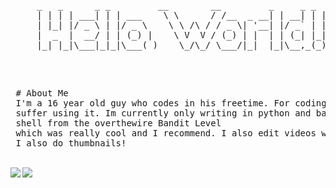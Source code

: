 

<pre>

     _   _      _ _         __        __         _     _ _ 
     | | | | ___| | | ___    \ \      / /__  _ __| | __| | |
     | |_| |/ _ \ | |/ _ \    \ \ /\ / / _ \| '__| |/ _` | |
     |  _  |  __/ | | (_) |    \ V  V / (_) | |  | | (_| |_|
     |_| |_|\___|_|_|\___( )    \_/\_/ \___/|_|  |_|\__,_(_)
                                
</pre>
<br>

<pre>
 # About Me
 I'm a 16 year old guy who codes in his freetime. For coding I use nvim/vim and I really enjoy and     
 suffer using it. Im currently only writing in python and bash. I also have some experience in the
 shell from the overthewire Bandit Level 
 which was really cool and I recommend. I also edit videos with Davinci Resolve(coding videos,anime edits,shorts).
 I also do thumbnails!
</pre>

<br>


<img align="left" src="https://github-readme-stats.vercel.app/api?username=Moritz344&theme=gruvbox&show_icons=true&hide_border=true&count_private=true">
<img align="center" src="https://github-readme-stats.vercel.app/api/top-langs/?username=Moritz344&theme=gruvbox&show_icons=true&hide_border=true&layout=compact">



